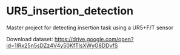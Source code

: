 # UR5_insertion_detection
Master project for detecting insertion task using a UR5+F/T sensor

Download dataset: https://drive.google.com/open?id=1IRx25n5sDZz4V4y50KfTlsXWyG8DDvfS
